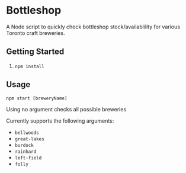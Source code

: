 # Bottleshop

A Node script to quickly check bottleshop stock/availablility for various Toronto craft breweries.

## Getting Started
1. `npm install`

## Usage
`npm start [breweryName]`

Using no argument checks all possible breweries

Currently supports the following arguments:
* `bellwoods`
* `great-lakes`
* `burdock`
* `rainhard`
* `left-field`
* `folly`

